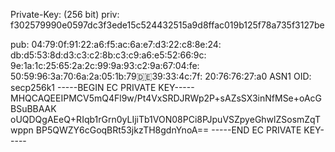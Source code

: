 Private-Key: (256 bit)
priv:
    f302579990e0597dc3f3ede15c524432515a9d8ffac019b125f78a735f3127be


pub:
    04:79:0f:91:22:a6:f5:ac:6a:e7:d3:22:c8:8e:24:
    db:d5:53:8d:d3:c3:c2:8b:c3:c9:a6:e5:52:66:9c:
    9e:1a:1c:25:65:2a:2c:99:9a:93:c2:9a:67:04:fe:
    50:59:96:3a:70:6a:2a:05:1b:79:de:39:33:4c:7f:
    20:76:76:27:a0
ASN1 OID: secp256k1
-----BEGIN EC PRIVATE KEY-----
MHQCAQEEIPMCV5mQ4Fl9w/Pt4VxSRDJRWp2P+sAZsSX3inNfMSe+oAcGBSuBBAAK
oUQDQgAEeQ+RIqb1rGrn0yLIjiTb1VON08PCi8PJpuVSZpyeGhwlZSosmZqTwppn
BP5QWZY6cGoqBRt53jkzTH8gdnYnoA==
-----END EC PRIVATE KEY-----
